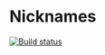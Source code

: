 # Nicknames
[![Build status](https://ci.appveyor.com/api/projects/status/54qm9bgn3tb9bg21?svg=true)](https://ci.appveyor.com/project/123Batman123/nicknames)
